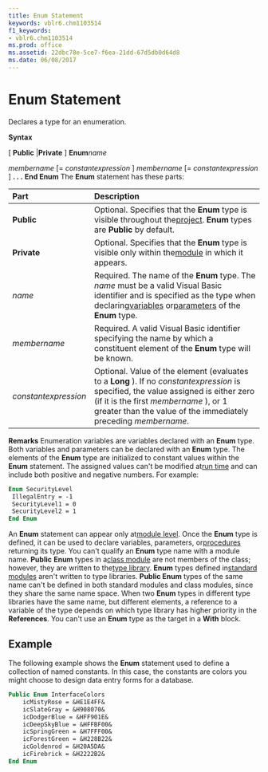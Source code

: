 ```yaml
---
title: Enum Statement
keywords: vblr6.chm1103514
f1_keywords:
- vblr6.chm1103514
ms.prod: office
ms.assetid: 22dbc78e-5ce7-f6ea-21dd-67d5db0d64d8
ms.date: 06/08/2017
---
```



# Enum Statement

Declares a type for an enumeration.

 **Syntax**

[ **Public** |**Private** ] **Enum**_name_

 _membername_ [= _constantexpression_ ]
 _membername_ [= _constantexpression_ ]
 **. . .**
 **End Enum**
The  **Enum** statement has these parts:


|**Part**|**Description**|
|:-----|:-----|
|**Public**|Optional. Specifies that the  **Enum** type is visible throughout the[project](vbe-glossary.md).  **Enum** types are **Public** by default.|
|**Private**|Optional. Specifies that the  **Enum** type is visible only within the[module](vbe-glossary.md) in which it appears.|
| _name_|Required. The name of the  **Enum** type. The _name_ must be a valid Visual Basic identifier and is specified as the type when declaring[variables](vbe-glossary.md) or[parameters](vbe-glossary.md) of the **Enum** type.|
| _membername_|Required. A valid Visual Basic identifier specifying the name by which a constituent element of the  **Enum** type will be known.|
| _constantexpression_|Optional. Value of the element (evaluates to a  **Long** ). If no _constantexpression_ is specified, the value assigned is either zero (if it is the first _membername_ ), or 1 greater than the value of the immediately preceding _membername_.|
 **Remarks**
Enumeration variables are variables declared with an  **Enum** type. Both variables and parameters can be declared with an **Enum** type. The elements of the **Enum** type are initialized to constant values within the **Enum** statement. The assigned values can't be modified at[run time](vbe-glossary.md) and can include both positive and negative numbers. For example:



```vb
Enum SecurityLevel 
 IllegalEntry = -1 
 SecurityLevel1 = 0 
 SecurityLevel2 = 1 
End Enum 

```

An  **Enum** statement can appear only at[module level](vbe-glossary.md). Once the  **Enum** type is defined, it can be used to declare variables, parameters, or[procedures](vbe-glossary.md) returning its type. You can't qualify an **Enum** type name with a module name. **Public** **Enum** types in a[class module](vbe-glossary.md) are not members of the class; however, they are written to the[type library](vbe-glossary.md).  **Enum** types defined in[standard modules](vbe-glossary.md) aren't written to type libraries. **Public Enum** types of the same name can't be defined in both standard modules and class modules, since they share the same name space. When two **Enum** types in different type libraries have the same name, but different elements, a reference to a variable of the type depends on which type library has higher priority in the **References**.
You can't use an  **Enum** type as the target in a **With** block.

## Example

The following example shows the  **Enum** statement used to define a collection of named constants. In this case, the constants are colors you might choose to design data entry forms for a database.

```vb
Public Enum InterfaceColors
    icMistyRose = &HE1E4FF&
    icSlateGray = &H908070&
    icDodgerBlue = &HFF901E&
    icDeepSkyBlue = &HFFBF00&
    icSpringGreen = &H7FFF00&
    icForestGreen = &H228B22&
    icGoldenrod = &H20A5DA&
    icFirebrick = &H2222B2&
End Enum
```